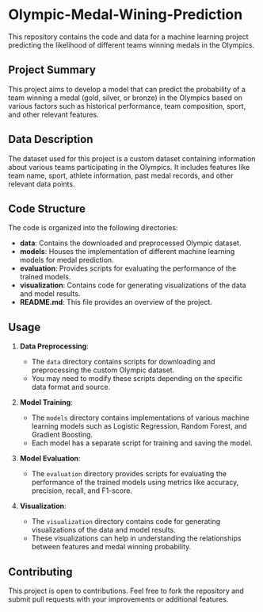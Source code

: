 # Olympic-Medal-Wining-Prediction

This repository contains the code and data for a machine learning project predicting the likelihood of different teams winning medals in the Olympics.

## Project Summary

This project aims to develop a model that can predict the probability of a team winning a medal (gold, silver, or bronze) in the Olympics based on various factors such as historical performance, team composition, sport, and other relevant features. 

## Data Description

The dataset used for this project is a custom dataset containing information about various teams participating in the Olympics. It includes features like team name, sport, athlete information, past medal records, and other relevant data points.

## Code Structure

The code is organized into the following directories:

* **data**: Contains the downloaded and preprocessed Olympic dataset.
* **models**: Houses the implementation of different machine learning models for medal prediction.
* **evaluation**: Provides scripts for evaluating the performance of the trained models.
* **visualization**: Contains code for generating visualizations of the data and model results.
* **README.md**: This file provides an overview of the project.

## Usage

1. **Data Preprocessing**:
    - The `data` directory contains scripts for downloading and preprocessing the custom Olympic dataset.
    - You may need to modify these scripts depending on the specific data format and source.

2. **Model Training**:
    - The `models` directory contains implementations of various machine learning models such as Logistic Regression, Random Forest, and Gradient Boosting.
    - Each model has a separate script for training and saving the model.

3. **Model Evaluation**:
    - The `evaluation` directory provides scripts for evaluating the performance of the trained models using metrics like accuracy, precision, recall, and F1-score.

4. **Visualization**:
    - The `visualization` directory contains code for generating visualizations of the data and model results.
    - These visualizations can help in understanding the relationships between features and medal winning probability.

## Contributing

This project is open to contributions. Feel free to fork the repository and submit pull requests with your improvements or additional features.
